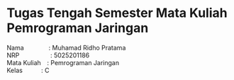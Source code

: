 
# Tugas Tengah Semester Mata Kuliah Pemrograman Jaringan

Nama&emsp;&emsp;&emsp;&emsp;: Muhamad Ridho Pratama  
NRP&emsp;&emsp;&emsp;&emsp;&emsp;: 5025201186  
Mata Kuliah&emsp;: Pemrograman Jaringan  
Kelas&emsp;&emsp;&emsp;: C  
